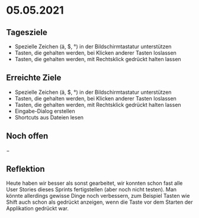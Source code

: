 # 05.05.2021

## Tagesziele
- Spezielle Zeichen (ä, \$, °) in der Bildschirmtastatur unterstützen
- Tasten, die gehalten werden, bei Klicken anderer Tasten loslassen
- Tasten, die gehalten werden, mit Rechtsklick gedrückt halten lassen

## Erreichte Ziele
- Spezielle Zeichen (ä, \$, °) in der Bildschirmtastatur unterstützen
- Tasten, die gehalten werden, bei Klicken anderer Tasten loslassen
- Tasten, die gehalten werden, mit Rechtsklick gedrückt halten lassen
- Eingabe-Dialog erstellen
- Shortcuts aus Dateien lesen

## Noch offen
&minus;

## Reflektion
Heute haben wir besser als sonst gearbeitet, wir konnten schon fast alle
User Stories dieses Sprints fertigstellen (aber noch nicht testen).
Man könnte allerdings gewisse Dinge noch verbessern, zum Beispiel Tasten
wie Shift auch schon als gedrückt anzeigen, wenn die Taste vor dem Starten
der Applikation gedrückt war.